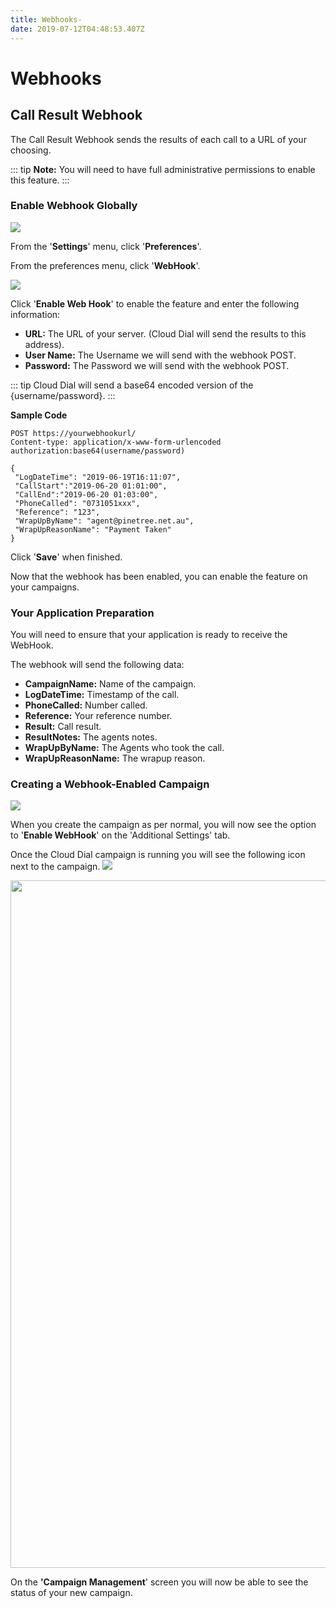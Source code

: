 ```yaml
---
title: Webhooks-
date: 2019-07-12T04:48:53.407Z
---
```

# Webhooks

## Call Result Webhook

The Call Result Webhook sends the results of each call to a URL of your choosing.

::: tip
 **Note:** You will need to have full administrative permissions to enable this feature. 
:::

### Enable Webhook Globally

![](/images/clouddial-customagent-1.png)

From the '**Settings**' menu, click '**Preferences**'.

From the preferences menu, click '**WebHook**'.


![](/images/clouddial_webhook_creation.png)

Click '**Enable Web Hook**' to enable the feature and enter the following information:

* **URL:** The URL of your server. (Cloud Dial will send the results to this address).
* **User Name:** The Username we will send with the webhook POST.
* **Password:** The Password we will send with the webhook POST.

::: tip 
Cloud Dial will send a base64 encoded version of the {username/password}.
:::

**Sample Code**	

```
POST https://yourwebhookurl/
Content-type: application/x-www-form-urlencoded
authorization:base64(username/password)

{
 "LogDateTime": "2019-06-19T16:11:07",
 "CallStart":"2019-06-20 01:01:00",
 "CallEnd":"2019-06-20 01:03:00",
 "PhoneCalled": "0731051xxx",
 "Reference": "123",
 "WrapUpByName": "agent@pinetree.net.au",
 "WrapUpReasonName": "Payment Taken"
}
```

Click '**Save**' when finished.

Now that the webhook has been enabled, you can enable the feature on your campaigns.

### Your Application Preparation

You will need to ensure that your application is ready to receive the WebHook.

The webhook will send the following data:

* **CampaignName:** Name of the campaign.
* **LogDateTime:** Timestamp of the call. 
* **PhoneCalled:** Number called. 
* **Reference:** Your reference number.
* **Result:** Call result.
* **ResultNotes:** The agents notes.
* **WrapUpByName:** The Agents who took the call.
* **WrapUpReasonName:** The wrapup reason.           

### Creating a Webhook-Enabled Campaign

![](/images/callresultwebhook2.png)

When you create the campaign as per normal, you will now see the option to '**Enable WebHook**' on the 'Additional Settings' tab.

Once the Cloud Dial campaign is running you will see the following icon next to the campaign. <img style="width: auto; height: auto;" src="/images/callresultwebhookicon.png">

<img style="width: 1100px; height: auto;" src="/images/callresultwebhookrunning.png">

On the **'Campaign Management**' screen you will now be able to see the status of your new campaign.